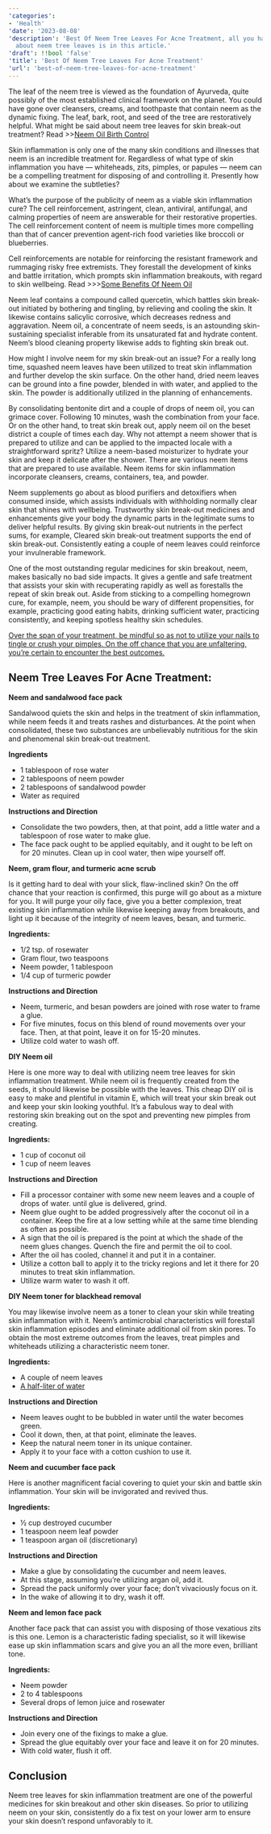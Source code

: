 ```yaml
---
'categories':
- 'Health'
'date': '2023-08-08'
'description': 'Best Of Neem Tree Leaves For Acne Treatment, all you have to know
  about neem tree leaves is in this article.'
'draft': !!bool 'false'
'title': 'Best Of Neem Tree Leaves For Acne Treatment'
'url': 'best-of-neem-tree-leaves-for-acne-treatment'
---
```

 


The leaf of the neem tree is viewed as the foundation of Ayurveda, quite possibly of the most established clinical framework on the planet. You could have gone over cleansers, creams, and toothpaste that contain neem as the dynamic fixing. The leaf, bark, root, and seed of the tree are restoratively helpful. What might be said about neem tree leaves for skin break-out treatment? Read >>[Neem Oil Birth Control](https://vitalmayfair.com/neem-oil-birth-control/)


Skin inflammation is only one of the many skin conditions and illnesses that neem is an incredible treatment for. Regardless of what type of skin inflammation you have — whiteheads, zits, pimples, or papules — neem can be a compelling treatment for disposing of and controlling it. Presently how about we examine the subtleties?


What’s the purpose of the publicity of neem as a viable skin inflammation cure? The cell reinforcement, astringent, clean, antiviral, antifungal, and calming properties of neem are answerable for their restorative properties. The cell reinforcement content of neem is multiple times more compelling than that of cancer prevention agent-rich food varieties like broccoli or blueberries.


Cell reinforcements are notable for reinforcing the resistant framework and rummaging risky free extremists. They forestall the development of kinks and battle irritation, which prompts skin inflammation breakouts, with regard to skin wellbeing. Read >>>[Some Benefits Of Neem Oil](https://vitalmayfair.com/some-benefits-of-neem-oil/)


Neem leaf contains a compound called quercetin, which battles skin break-out initiated by bothering and tingling, by relieving and cooling the skin. It likewise contains salicylic corrosive, which decreases redness and aggravation. Neem oil, a concentrate of neem seeds, is an astounding skin-sustaining specialist inferable from its unsaturated fat and hydrate content. Neem’s blood cleaning property likewise adds to fighting skin break out.


How might I involve neem for my skin break-out an issue? For a really long time, squashed neem leaves have been utilized to treat skin inflammation and further develop the skin surface. On the other hand, dried neem leaves can be ground into a fine powder, blended in with water, and applied to the skin. The powder is additionally utilized in the planning of enhancements.


By consolidating bentonite dirt and a couple of drops of neem oil, you can grimace cover. Following 10 minutes, wash the combination from your face. Or on the other hand, to treat skin break out, apply neem oil on the beset district a couple of times each day. Why not attempt a neem shower that is prepared to utilize and can be applied to the impacted locale with a straightforward spritz? Utilize a neem-based moisturizer to hydrate your skin and keep it delicate after the shower. There are various neem items that are prepared to use available. Neem items for skin inflammation incorporate cleansers, creams, containers, tea, and powder.


Neem supplements go about as blood purifiers and detoxifiers when consumed inside, which assists individuals with withholding normally clear skin that shines with wellbeing. Trustworthy skin break-out medicines and enhancements give your body the dynamic parts in the legitimate sums to deliver helpful results. By giving skin break-out nutrients in the perfect sums, for example, Cleared skin break-out treatment supports the end of skin break-out. Consistently eating a couple of neem leaves could reinforce your invulnerable framework.


One of the most outstanding regular medicines for skin breakout, neem, makes basically no bad side impacts. It gives a gentle and safe treatment that assists your skin with recuperating rapidly as well as forestalls the repeat of skin break out. Aside from sticking to a compelling homegrown cure, for example, neem, you should be wary of different propensities, for example, practicing good eating habits, drinking sufficient water, practicing consistently, and keeping spotless healthy skin schedules.


[Over the span of your treatment, be mindful so as not to utilize your nails to tingle or crush your pimples. On the off chance that you are unfaltering, you’re certain to encounter the best outcomes.](https://vitalmayfair.com/earth-energy-fruits-and-vegetables-benefits/)


Neem Tree Leaves For Acne Treatment:
------------------------------------


**Neem and sandalwood face pack**


Sandalwood quiets the skin and helps in the treatment of skin inflammation, while neem feeds it and treats rashes and disturbances. At the point when consolidated, these two substances are unbelievably nutritious for the skin and phenomenal skin break-out treatment.


**Ingredients**


* 1 tablespoon of rose water
* 2 tablespoons of neem powder
* 2 tablespoons of sandalwood powder
* Water as required


**Instructions and Direction**


* Consolidate the two powders, then, at that point, add a little water and a tablespoon of rose water to make glue.
* The face pack ought to be applied equitably, and it ought to be left on for 20 minutes. Clean up in cool water, then wipe yourself off.


**Neem, gram flour, and turmeric acne scrub**


Is it getting hard to deal with your slick, flaw-inclined skin? On the off chance that your reaction is confirmed, this purge will go about as a mixture for you. It will purge your oily face, give you a better complexion, treat existing skin inflammation while likewise keeping away from breakouts, and light up it because of the integrity of neem leaves, besan, and turmeric.


**Ingredients:**


* 1/2 tsp. of rosewater
* Gram flour, two teaspoons
* Neem powder, 1 tablespoon
* 1/4 cup of turmeric powder


**Instructions and Direction**


* Neem, turmeric, and besan powders are joined with rose water to frame a glue.
* For five minutes, focus on this blend of round movements over your face. Then, at that point, leave it on for 15-20 minutes.
* Utilize cold water to wash off.


**DIY Neem oil**


Here is one more way to deal with utilizing neem tree leaves for skin inflammation treatment. While neem oil is frequently created from the seeds, it should likewise be possible with the leaves. This cheap DIY oil is easy to make and plentiful in vitamin E, which will treat your skin break out and keep your skin looking youthful. It’s a fabulous way to deal with restoring skin breaking out on the spot and preventing new pimples from creating.


**Ingredients:**


* 1 cup of coconut oil
* 1 cup of neem leaves


**Instructions and Direction**


* Fill a processor container with some new neem leaves and a couple of drops of water. until glue is delivered, grind.
* Neem glue ought to be added progressively after the coconut oil in a container. Keep the fire at a low setting while at the same time blending as often as possible.
* A sign that the oil is prepared is the point at which the shade of the neem glues changes. Quench the fire and permit the oil to cool.
* After the oil has cooled, channel it and put it in a container.
* Utilize a cotton ball to apply it to the tricky regions and let it there for 20 minutes to treat skin inflammation.
* Utilize warm water to wash it off.


**DIY Neem toner for blackhead removal**


You may likewise involve neem as a toner to clean your skin while treating skin inflammation with it. Neem’s antimicrobial characteristics will forestall skin inflammation episodes and eliminate additional oil from skin pores. To obtain the most extreme outcomes from the leaves, treat pimples and whiteheads utilizing a characteristic neem toner.

**Ingredients:**


* A couple of neem leaves
* [A half-liter of water](https://vitalmayfair.com/zlem-weight-loss-reviews-everything-you-need-to-know-about-zlem-weight-loss/)


**Instructions and Direction**


* Neem leaves ought to be bubbled in water until the water becomes green.
* Cool it down, then, at that point, eliminate the leaves.
* Keep the natural neem toner in its unique container.
* Apply it to your face with a cotton cushion to use it.


**Neem and cucumber face pack**


Here is another magnificent facial covering to quiet your skin and battle skin inflammation. Your skin will be invigorated and revived thus.


**Ingredients:**


* ½ cup destroyed cucumber
* 1 teaspoon neem leaf powder
* 1 teaspoon argan oil (discretionary)


**Instructions and Direction**


* Make a glue by consolidating the cucumber and neem leaves.
* At this stage, assuming you’re utilizing argan oil, add it.
* Spread the pack uniformly over your face; don’t vivaciously focus on it.
* In the wake of allowing it to dry, wash it off.


**Neem and lemon face pack**


Another face pack that can assist you with disposing of those vexatious zits is this one. Lemon is a characteristic fading specialist, so it will likewise ease up skin inflammation scars and give you an all the more even, brilliant tone.


**Ingredients:**


* Neem powder
* 2 to 4 tablespoons
* Several drops of lemon juice and rosewater


**Instructions and Direction**


* Join every one of the fixings to make a glue.
* Spread the glue equitably over your face and leave it on for 20 minutes.
* With cold water, flush it off.


Conclusion
----------


Neem tree leaves for skin inflammation treatment are one of the powerful medicines for skin breakout and other skin diseases. So prior to utilizing neem on your skin, consistently do a fix test on your lower arm to ensure your skin doesn’t respond unfavorably to it.


 



